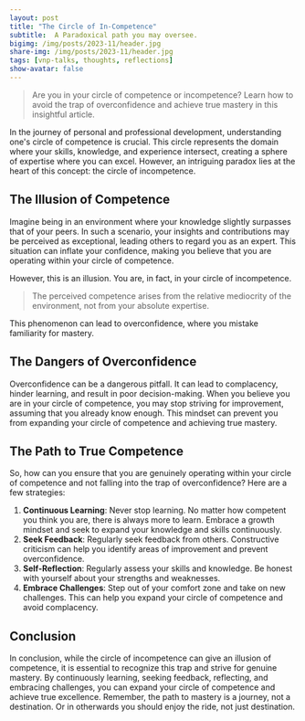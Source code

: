 ```yaml
---
layout: post
title: "The Circle of In-Competence"
subtitle:  A Paradoxical path you may oversee.
bigimg: /img/posts/2023-11/header.jpg
share-img: /img/posts/2023-11/header.jpg
tags: [vnp-talks, thoughts, reflections]
show-avatar: false
---
```


> Are you in your circle of competence or incompetence? Learn how to avoid the trap of overconfidence and achieve true mastery in this insightful article.

In the journey of personal and professional development, understanding one's circle of competence is crucial. This circle represents the domain where your skills, knowledge, and experience intersect, creating a sphere of expertise where you can excel. However, an intriguing paradox lies at the heart of this concept: the circle of incompetence.

## The Illusion of Competence
  
Imagine being in an environment where your knowledge slightly surpasses that of your peers. In such a scenario, your insights and contributions may be perceived as exceptional, leading others to regard you as an expert. This situation can inflate your confidence, making you believe that you are operating within your circle of competence.   
  
However, this is an illusion. You are, in fact, in your circle of incompetence.   
  
> The perceived competence arises from the relative mediocrity of the environment, not from your absolute expertise.   
  
This phenomenon can lead to overconfidence, where you mistake familiarity for mastery.  
## The Dangers of Overconfidence
  
Overconfidence can be a dangerous pitfall. It can lead to complacency, hinder learning, and result in poor decision-making. When you believe you are in your circle of competence, you may stop striving for improvement, assuming that you already know enough. This mindset can prevent you from expanding your circle of competence and achieving true mastery.  
## The Path to True Competence
  
So, how can you ensure that you are genuinely operating within your circle of competence and not falling into the trap of overconfidence? Here are a few strategies:  
  
1. **Continuous Learning**: Never stop learning. No matter how competent you think you are, there is always more to learn. Embrace a growth mindset and seek to expand your knowledge and skills continuously.  
2. **Seek Feedback**: Regularly seek feedback from others. Constructive criticism can help you identify areas of improvement and prevent overconfidence.  
3. **Self-Reflection**: Regularly assess your skills and knowledge. Be honest with yourself about your strengths and weaknesses.  
4. **Embrace Challenges**: Step out of your comfort zone and take on new challenges. This can help you expand your circle of competence and avoid complacency.

## Conclusion

In conclusion, while the circle of incompetence can give an illusion of competence, it is essential to recognize this trap and strive for genuine mastery. By continuously learning, seeking feedback, reflecting, and embracing challenges, you can expand your circle of competence and achieve true excellence. Remember, the path to mastery is a journey, not a destination. Or in otherwards you should enjoy the ride, not just destination.
